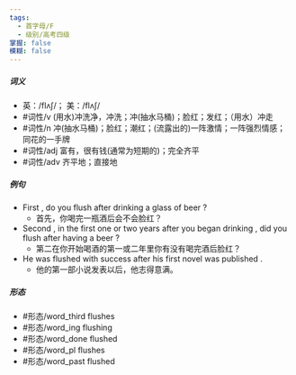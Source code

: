 ```yaml
---
tags:
  - 首字母/F
  - 级别/高考四级
掌握: false
模糊: false
---
```

##### 词义
- 英：/flʌʃ/； 美：/flʌʃ/
- #词性/v  (用水)冲洗净，冲洗；冲(抽水马桶)；脸红；发红；（用水）冲走
- #词性/n  冲(抽水马桶)；脸红；潮红；(流露出的)一阵激情；一阵强烈情感；同花的一手牌
- #词性/adj  富有，很有钱(通常为短期的)；完全齐平
- #词性/adv  齐平地；直接地
##### 例句
- First , do you flush after drinking a glass of beer ?
	- 首先，你喝完一瓶酒后会不会脸红？
- Second , in the first one or two years after you began drinking , did you flush after having a beer ?
	- 第二在你开始喝酒的第一或二年里你有没有喝完酒后脸红？
- He was flushed with success after his first novel was published .
	- 他的第一部小说发表以后，他志得意满。
##### 形态
- #形态/word_third flushes
- #形态/word_ing flushing
- #形态/word_done flushed
- #形态/word_pl flushes
- #形态/word_past flushed
